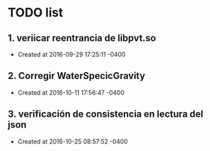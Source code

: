 # TODO list
## 1. veriicar reentrancia de libpvt.so
- Created at   2016-09-29 17:25:11 -0400

## 2. Corregir WaterSpecicGravity
- Created at   2016-10-11 17:56:47 -0400

## 3. verificación de consistencia en lectura del json
- Created at   2016-10-25 08:57:52 -0400

